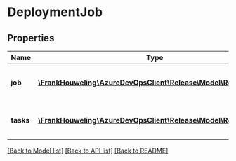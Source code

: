 # DeploymentJob

## Properties
Name | Type | Description | Notes
------------ | ------------- | ------------- | -------------
**job** | [**\FrankHouweling\AzureDevOpsClient\Release\Model\ReleaseTask**](ReleaseTask.md) | Parent task of all executed tasks. | [optional] 
**tasks** | [**\FrankHouweling\AzureDevOpsClient\Release\Model\ReleaseTask[]**](ReleaseTask.md) | List of  executed tasks with in job. | [optional] 

[[Back to Model list]](../README.md#documentation-for-models) [[Back to API list]](../README.md#documentation-for-api-endpoints) [[Back to README]](../README.md)


